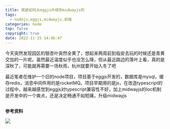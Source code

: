 ```yaml
---
title: 我是如何从eggjs升级到midwayjs的
tags:
  - nodejs,eggjs,midwayjs,前端
categories: node
top: false
copyright: true
date: 2022-11-25 14:46:47
---
```

今天突然发现园区的银杏叶突然全黄了，想起来两周前到临安去玩的时候还是青黄交加的一片呢。虽然最近温度似乎也没怎么降，但从最近路边的落叶上看，真的是深秋了，可能就再需要一场秋雨，杭州就要开始入冬了吧

最近笔者在维护一个旧的node项目，项目基于eggjs开发的，数据库是mysql，缓存redis，消息中间件用的是rocketMQ。项目早期用的是js，在改造typescript的过程中，越来越感觉到eggjs对typescript兼容性不好，加上midwayjs的Ioc机制是开发中的一个爽点，还是决定畅通不如短痛，升级midwayjs

<!--more-->

##

**参考资料**
[]()

![](https://static.zhyjor.com/wexin.png)
